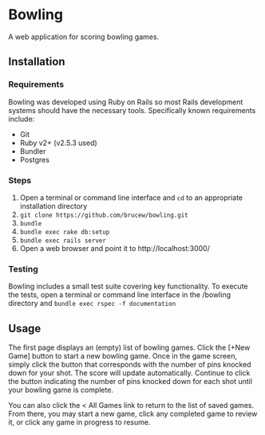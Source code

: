 # Bowling

A web application for scoring bowling games.

## Installation
### Requirements
Bowling was developed using Ruby on Rails so most Rails development systems should have the necessary tools. Specifically known requirements include:
* Git
* Ruby v2+ (v2.5.3 used)
* Bundler
* Postgres

### Steps
1. Open a terminal or command line interface and `cd` to an appropriate installation directory
1. `git clone https://github.com/brucew/bowling.git`
1. `bundle`
1. `bundle exec rake db:setup`
1. `bundle exec rails server`
1. Open a web browser and point it to http://localhost:3000/

### Testing
Bowling includes a small test suite covering key functionality. To execute the tests, open a terminal or command line interface in the /bowling directory and `bundle exec rspec -f documentation`

## Usage
The first page displays an (empty) list of bowling games. Click the \[+New Game\] button to start a new bowling game. Once in the game screen, simply click the button that corresponds with the number of pins knocked down for your shot. The score will update automatically. Continue to click the button indicating the number of pins knocked down for each shot until your bowling game is complete.

You can also click the < All Games link to return to the list of saved games. From there, you may start a new game, click any completed game to review it, or click any game in progress to resume.
